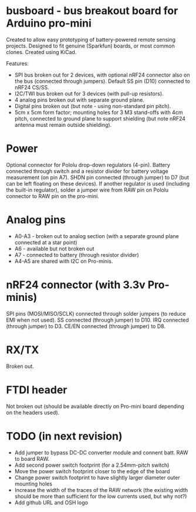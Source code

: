 # busboard - bus breakout board for Arduino pro-mini
Created to allow easy prototyping of battery-powered remote sensing projects.
Designed to fit genuine (Sparkfun) boards, or most common clones.
Created using KiCad.

Features:
* SPI bus broken out for 2 devices, with optional nRF24 connector also on the bus (connected through jumpers). Default SS pin (D10) connected to nRF24 CS/SS.
* I2C/TWI bus broken out for 3 devices (with pull-up resistors).
* 4 analog pins broken out with separate ground plane.
* Digital pins broken out (but note - using non-standard pin pitch).
* 5cm x 5cm form factor; mounting holes for 3 M3 stand-offs with 4cm pitch, connected to ground plane to support shielding (but note nRF24 antenna must remain outside shielding).

# Power
Optional connector for Pololu drop-down regulators (4-pin). Battery connected through switch and a resistor divider for battery voltage measurement (on pin A7).
SHDN pin connected (through jumper) to D7 (but can be left floating on these devices).
If another regulator is used (including the built-in regulator), solder a jumper wire from RAW pin on Pololu connector to RAW pin on the pro-mini.

# Analog pins
* A0-A3 - broken out to analog section (with a separate ground plane connected at a star point)
* A6 - available but not broken out
* A7 - connected to battery (through resistor divider)
* A4-A5 are shared with I2C on Pro-minis.

# nRF24 connector (with 3.3v Pro-minis)
SPI pins (MOSI/MISO/SCLK) connected through solder jumpers (to reduce EMI when not used).
SS connected (through jumper) to D10.
IRQ connected (through jumper) to D3.
CE/EN connected (through jumper) to D8.

# RX/TX
Broken out.

# FTDI header
Not broken out (should be available directly on Pro-mini board depending on the headers used).

# TODO (in next revision)
* Add jumper to bypass DC-DC converter module and connent batt. RAW to board RAW.
* Add second power switch footprint (for a 2.54mm-pitch switch)
* Move the power switch footprint closer to the edge of the board
* Change power switch footprint to have slightly larger diameter outer mounting holes
* Increase the width of the traces of the RAW network (the existing width should be more than sufficient for the low currents used, but why not?)
* Add github URL and OSH logo
